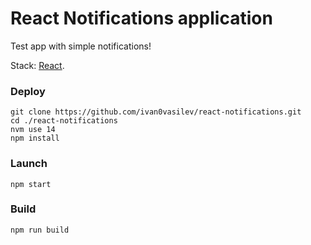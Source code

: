 # React Notifications application

Test app with simple notifications!

Stack: [React](https://reactjs.org).

### Deploy

```shell script
git clone https://github.com/ivan0vasilev/react-notifications.git
cd ./react-notifications
nvm use 14
npm install
```

### Launch

```shell script
npm start
```

### Build

```shell script
npm run build
```
